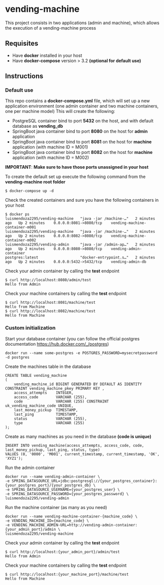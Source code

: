 # vending-machine
This project consists in two applications (admin and machine), which allows the execution of a vending-machine process

## Requisites
- Have **docker** installed in your host
- Have **docker-compose** version > 3.2 **(optional for default use)**

## Instructions
### Default use
This repo contains a **docker-compose.yml** file, which will set up a new application environment (one admin container and two machine containers, one per machine model)
This will create the following:
- PostgreSQL container bind to port **5432** on the host, and with default database as **vending_db**
- SpringBoot java container bind to port **8080** on the host for **admin** application
- SpringBoot java container bind to port **8081** on the host for **machine** application (with machine ID = M001)
- SpringBoot java container bind to port **8082** on the host for **machine** application (with machine ID = M002)

**IMPORTANT**:
**Make sure to have those ports unassigned in your host**

To create the default set up execute the following command from the **vending-machine root folder**

    $ docker-compose up -d

Check the created containers and sure you have the following containers in your host

    $ docker ps
    luismendoza2295/vending-machine   "java -jar /machine-…"   2 minutes ago   Up 2 minutes    0.0.0.0:8081->8080/tcp    vending-machine-container-m001
    luismendoza2295/vending-machine   "java -jar /machine-…"   2 minutes ago   Up 2 minutes    0.0.0.0:8082->8080/tcp    vending-machine-container-m002
    luismendoza2295/vending-admin     "java -jar /admin-ap…"   2 minutes ago   Up 2 minutes    0.0.0.0:8080->8080/tcp    vending-admin-container
    postgres:latest                   "docker-entrypoint.s…"   2 minutes ago   Up 2 minutes    0.0.0.0:5432->5432/tcp    vending-admin-db

Check your admin container by calling the **test** endpoint

    $ curl http://localhost:8080/admin/test
    Hello from Admin

Check your machine containers by calling the **test** endpoint

    $ curl http://localhost:8081/machine/test
    Hello from Machine
    $ curl http://localhost:8082/machine/test
    Hello from Machine

### Custom initialization

Start your database container (you can follow the official postgres documentation https://hub.docker.com/_/postgres)

    docker run --name some-postgres -e POSTGRES_PASSWORD=mysecretpassword -d postgres

Create the machines table in the database

    CREATE TABLE vending_machine
    (
        vending_machine_id BIGINT GENERATED BY DEFAULT AS IDENTITY CONSTRAINT vending_machine_pkey PRIMARY KEY ,
        access_attempts    INTEGER,
        access_code        VARCHAR (255),
        code               VARCHAR (255) CONSTRAINT uk_vending_machine_code UNIQUE,
        last_money_pickup  TIMESTAMP,
        last_ping          TIMESTAMP,
        status             VARCHAR (255),
        type               VARCHAR (255)
    );

Create as many machines as you need in the database **(code is unique)**

    INSERT INTO vending_machine(access_attempts, access_code, code, last_money_pickup, last_ping, status, type)
    VALUES (0, '0000', 'M001', current_timestamp, current_timestamp, 'OK', 'XYZ1');

Run the admin container

    docker run --name vending-admin-container \
    -e SPRING_DATASOURCE_URL=jdbc:postgresql://{your_postgres_container}:{your_postgres_port}/{your_postgres_db} \
    -e SPRING_DATASOURCE_USERNAME={your_postgres_user} \
    -e SPRING_DATASOURCE_PASSWORD={your_postgres_password} \
    luismendoza2295/vending-admin

Run the machine container (as many as you need)

    docker run --name vending-machine-container-{machine_code} \
    -e VENDING_MACHINE_ID={machine_code} \
    -e VENDING_MACHINE_ADMIN-URL=http://vending-admin-container:{your_admin_port}/admin \
    luismendoza2295/vending-machine

Check your admin container by calling the **test** endpoint

    $ curl http://localhost:{your_admin_port}/admin/test
    Hello from Admin

Check your machine containers by calling the **test** endpoint

    $ curl http://localhost:{your_machine_port}/machine/test
    Hello from Machine

